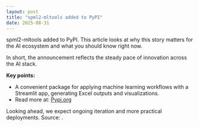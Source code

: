 ```yaml
---
layout: post
title: "spml2-mltools added to PyPI"
date: 2025-08-31
---
```


spml2-mltools added to PyPI. This article looks at why this story matters for the AI ecosystem and what you should know right now.

In short, the announcement reflects the steady pace of innovation across the AI stack.

**Key points:**
- A convenient package for applying machine learning workflows with a Streamlit app, generating Excel outputs and visualizations.
- Read more at: [Pypi.org](https://pypi.org/project/spml2-mltools/)

Looking ahead, we expect ongoing iteration and more practical deployments. Source: .
